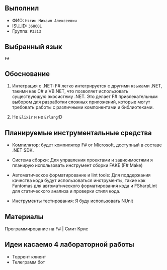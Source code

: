 ## Выполнил

* ФИО: `Нягин Михаил Алексеевич`
* ISU_ID: `368601`
* Группа: `P3313`

## Выбранный язык

`F#`

## Обоснование

1. Интеграция с .NET: F# легко интегрируется с другими языками .NET, такими как C# и VB.NET, что позволяет использовать
существующую экосистему .NET. Это делает F# привлекательным выбором для разработки сложных приложений, которые могут
требовать работы с различными компонентами и библиотеками.

2. Не `Elixir` и не `Erlang`:D


## Планируемые инструментальные средства

* Компилятор: будет компилятор F# от Microsoft, доступный в составе .NET SDK.


* Система сборки: Для управления проектами и зависимостями я планирую использовать инструмент сборки FAKE (F# Make)


* Автоматическое форматирование и lint tools: Для поддержания качества кода будут использоваться инструменты, такие как
Fantomas для автоматического форматирования кода и FSharpLint для статического анализа и проверки стиля кода.

* Инструменты тестирования: Я буду использовать NUnit 

## Материалы

Программирование на F# | Смит Крис

## Идеи касаемо 4 лабораторной работы

* Торрент клиент
* Телеграмм бот
